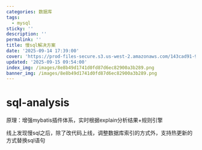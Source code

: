 ```yaml
---
categories: 数据库
tags:
  - mysql
sticky: ''
description: ''
permalink: ''
title: 慢sql解决方案
date: '2025-09-14 17:39:00'
cover: 'https://prod-files-secure.s3.us-west-2.amazonaws.com/143cad91-961b-48b0-82dc-78fbb6eb5abe/c46ad6c9-c687-4bd8-843b-bfedb8d1eb44/wallhaven-1p71gg.png?X-Amz-Algorithm=AWS4-HMAC-SHA256&X-Amz-Content-Sha256=UNSIGNED-PAYLOAD&X-Amz-Credential=ASIAZI2LB466XMJ6A5T2%2F20250919%2Fus-west-2%2Fs3%2Faws4_request&X-Amz-Date=20250919T230049Z&X-Amz-Expires=3600&X-Amz-Security-Token=IQoJb3JpZ2luX2VjEGcaCXVzLXdlc3QtMiJIMEYCIQC8w6c1iGEyG7X21cF9YBgQqt32iclBUgpyCVmHFWdgkgIhAMaz%2FXG5e4sSORNRMXJxRe5zvP0FuVR2md%2F1yyqzJNbpKogECOD%2F%2F%2F%2F%2F%2F%2F%2F%2F%2FwEQABoMNjM3NDIzMTgzODA1Igxaj1SScgkkj5qAMYYq3AN%2BniraGo%2F%2BlzQGaW9%2B%2BmT96U3yTJxhklGJ5X261QJUcEzdmbu1FDoewEL92CdJK4yYuP%2BgYBbwGu%2F1lE%2FXWh%2BPHoi1fwL4%2FJdXa7gUVUDMqcV6VZvW1W9N1XDAHPmawCpiXn4A9z09AsbwmuCqyRks175xwG48u11n%2FDfCGqhk2ToDO%2FXE6oIyLTG7RvOm8rGjhRhWenOj0vtK1nqg06BfTvoSLdWdQg7H51rFAzFyyOmunK6873PC0tI5U1JvSuNhpKfstv6ncNHCH5%2BWpsStAM9PWW1wK1c0oAo1pEsgYYEVOIEBqHk2eB3%2FjHEhPHmdXKf7b6mvS3HZZ36oekVabrwPmE8tyl1BPiKI7S7e72bcBKkM3W78%2FGv8EtHJtJL2jQ6fTJzHeNjZs4tuYl0PeyDW4H%2BK62uUvxUUYIm0RuZ8icbVa9EQjZc%2BpfIz8fz%2B6p9jDCILGVLwCMyRgP3oGSqaUmDpui06enIIvoYKbKNINVb%2FauIY8Z3SMbg7aEaxxyGMCIzlPgU1dK%2BDIbm4WzQyfSD1EihhoDhYbYYKAxXBVuyfcV05kP4uWoR%2BZwY7vN4czbWCeMq%2BPC9YGZcHAE8lysi05%2FNy1EmRbEJD51fJKYgWQIgIxfCxPDDNr7fGBjqkAXrf5DmHsk7XoI49WMb8WaXWqECpXxKzFQwZ6MK6xIJncfZcpStdPWIzKLElb9hWtuS75%2BgvNrLvK03RJoS9Gum8J9pGLzzvxdopJYrKb9DwJMntYRg%2BJOJq235hOqVTmTvGfW%2FVBYRV1BnAMk05IbSU2cs3r7h%2BG9KR47pXyfAq4lGnbleCUXSo2fkoZmtV%2B6hGjPl5%2FnKElL7cg5v%2BxT3KXus1&X-Amz-Signature=786e73a331f2e2cbd5eb9949b298c2647d2431ad4248b5e746b178725afa5751&X-Amz-SignedHeaders=host&x-amz-checksum-mode=ENABLED&x-id=GetObject'
updated: '2025-09-15 09:54:00'
index_img: /images/8e8b49d1741d0fd87d6ec82900a3b289.png
banner_img: /images/8e8b49d1741d0fd87d6ec82900a3b289.png
---
```


# sql-analysis


原理：增强mybatis插件体系，实时根据explain分析结果+规则引擎


线上发现慢sql之后，除了改代码上线，调整数据库索引的方式外，支持热更新的方式替换sql语句

